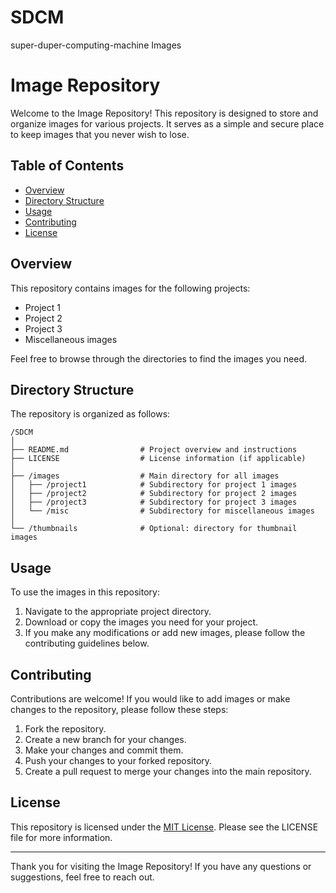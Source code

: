 # SDCM
super-duper-computing-machine Images

# Image Repository

Welcome to the Image Repository! This repository is designed to store and organize images for various projects. It serves as a simple and secure place to keep images that you never wish to lose.

## Table of Contents

- [Overview](#overview)
- [Directory Structure](#directory-structure)
- [Usage](#usage)
- [Contributing](#contributing)
- [License](#license)

## Overview

This repository contains images for the following projects:

- Project 1
- Project 2
- Project 3
- Miscellaneous images

Feel free to browse through the directories to find the images you need.

## Directory Structure

The repository is organized as follows:

```
/SDCM
│
├── README.md                # Project overview and instructions
├── LICENSE                  # License information (if applicable)
│
├── /images                  # Main directory for all images
│   ├── /project1            # Subdirectory for project 1 images
│   ├── /project2            # Subdirectory for project 2 images
│   ├── /project3            # Subdirectory for project 3 images
│   └── /misc                # Subdirectory for miscellaneous images
│
└── /thumbnails              # Optional: directory for thumbnail images
```


## Usage

To use the images in this repository:

1. Navigate to the appropriate project directory.
2. Download or copy the images you need for your project.
3. If you make any modifications or add new images, please follow the contributing guidelines below.

## Contributing

Contributions are welcome! If you would like to add images or make changes to the repository, please follow these steps:

1. Fork the repository.
2. Create a new branch for your changes.
3. Make your changes and commit them.
4. Push your changes to your forked repository.
5. Create a pull request to merge your changes into the main repository.

## License

This repository is licensed under the [MIT License](LICENSE). Please see the LICENSE file for more information.

---

Thank you for visiting the Image Repository! If you have any questions or suggestions, feel free to reach out.
